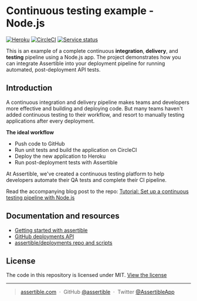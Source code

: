 # Continuous testing example - Node.js

[![Heroku](https://heroku-badge.herokuapp.com/?app=assertible-nodejs-example)](https://assertible-nodejs-example.herokuapp.com/) [![CircleCI](https://circleci.com/gh/assertible/nodejs-example.svg?style=svg&circle-token=54502d43ebe83668441acb3636e4e3eebf2b0fd9)](https://circleci.com/gh/assertible/nodejs-example) [![Service status](https://assertible.com/apis/3cf53b60-235a-4431-9a2d-2d60823d23b9/status?api_token=8b55a286830323effb)](https://assertible.com/dashboard#/services/3cf53b60-235a-4431-9a2d-2d60823d23b9)

This is an example of a complete continuous **integration**,
**delivery**, and **testing** pipeline using a Node.js app.  The
project demonstrates how you can integrate Assertible into your
deployment pipeline for running automated, post-deployment API tests.

## Introduction

A continuous integration and delivery pipeline makes teams and
developers more effective and building and deploying code. But many
teams haven't added continuous testing to their workflow, and resort
to manually testing applications after every deployment.

**The ideal workflow**

- Push code to GitHub
- Run unit tests and build the application on CircleCI
- Deploy the new application to Heroku
- Run post-deployment tests with Assertible

At Assertible, we've created a continuous testing platform to help
developers automate their QA tests and complete their CI pipeline.

Read the accompanying blog post to the
repo:
[Tutorial: Set up a continuous testing pipeline with Node.js](https://assertible.com/blog/set-up-continuous-testing-with-nodejs)

## Documentation and resources

- [Getting started with assertible](https://assertible.com/docs)
- [GitHub deployments API](https://developer.github.com/v3/repos/deployments/)
- [assertible/deployments repo and scripts](https://github.com/assertible/deployments)

## License

The code in this repository is licensed under
MIT. [View the license](https://github.com/assertible/deployments/blob/master/LICENSE)

---

> [assertible.com](http://assertible.com) &nbsp;&middot;&nbsp;
> GitHub [@assertible](https://github.com/assertible) &nbsp;&middot;&nbsp;
> Twitter [@AssertibleApp](https://twitter.com/AssertibleApp)
